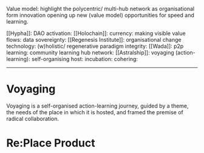 Value model: highlight the polycentric/ multi-hub network as organisational form innovation opening up new (value model) opportunities for speed and learning. 

[[Hypha]]: DAO activation: 
[[Holochain]]: currency: making visible value flows: data sovereignty: 
[[Regenesis Institute]]: organisational change technology: (w)holistic/ regenerative paradigm integrity: 
[[Wada]]: p2p learning: community learning hub network: 
[[Astralship]]: voyaging (action-learning): self-organising host: incubation: cohering: 

---

# Voyaging
Voyaging is a self-organised action-learning journey, guided by a theme, the needs of the place in which it is hosted, and framed the premise of radical collaboration. 

# Re:Place Product
